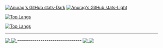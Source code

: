 

[![Anurag's GitHub stats-Dark](https://github-readme-stats.vercel.app/api?username=hootan-rocky&show_icons=true&theme=dark#gh-dark-mode-only)](https://github.com/anuraghazra/github-readme-stats#gh-dark-mode-only)
[![Anurag's GitHub stats-Light](https://github-readme-stats.vercel.app/api?username=hootan-rocky&show_icons=true&theme=default#gh-light-mode-only)](https://github.com/anuraghazra/github-readme-stats#gh-light-mode-only)

[![Top Langs](https://github-readme-stats.vercel.app/api/top-langs/?username=hootan-rocky&theme=dark)](https://github.com/anuraghazra/github-readme-stats#gh-dark-mode-only)

[![Top Langs](https://github-readme-stats.vercel.app/api/top-langs/?username=hootan-rocky&theme=default)](https://github.com/anuraghazra/github-readme-stats#gh-light-mode-only)

--------------------------------


<a href="https://github.com/hootan-rocky/github-readme-stats">
  <img align="center" src="https://github-readme-stats.vercel.app/api?username=hootan-rocky&show_icons=true&theme=dark#gh-dark-mode-only" />
  <img align="center" src="https://github-readme-stats.vercel.app/api?username=hootan-rocky&show_icons=true&theme=default#gh-light-mode-only"/>
</a>
---------------------------------


<a href="https://github.com/hootan-rocky/convoychat">
    <img align="center" src="https://github-readme-stats.vercel.app/api/top-langs/?username=hootan-rocky&theme=dark)](https://github.com/anuraghazra/github-readme-stats#gh-dark-mode-only"></img>
  <img align="center" src="https://github-readme-stats.vercel.app/api/top-langs/?username=hootan-rocky&theme=default)](https://github.com/anuraghazra/github-readme-stats#gh-light-mode-only"></img>
</a>








<!-- ![Anurag's GitHub stats](https://github-readme-stats.vercel.app/api?username=hootan-rocky&show_icons=true&theme=transparent) -->
<!-- [![Anurag's GitHub stats](https://github-readme-stats.vercel.app/api?username=hootan-rocky)](https://github.com/anuraghazra/github-readme-stats) -->
